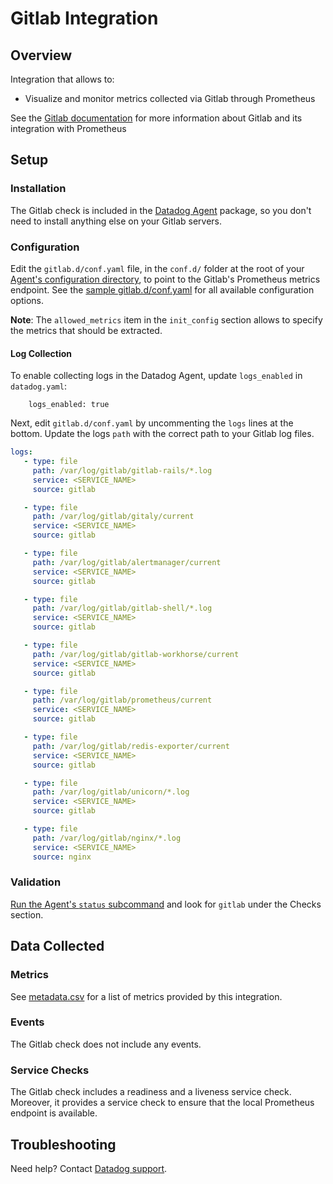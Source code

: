 # Gitlab Integration

## Overview

Integration that allows to:

* Visualize and monitor metrics collected via Gitlab through Prometheus

See the [Gitlab documentation][1] for more information about Gitlab and its integration with Prometheus

## Setup
### Installation

The Gitlab check is included in the [Datadog Agent][2] package, so you don't need to install anything else on your Gitlab servers.

### Configuration

Edit the `gitlab.d/conf.yaml` file, in the `conf.d/` folder at the root of your [Agent's configuration directory][3], to point to the Gitlab's Prometheus metrics endpoint.
See the [sample gitlab.d/conf.yaml][4] for all available configuration options.

**Note**: The `allowed_metrics` item in the `init_config` section allows to specify the metrics that should be extracted.


#### Log Collection

To enable collecting logs in the Datadog Agent, update `logs_enabled` in `datadog.yaml`:
```
    logs_enabled: true
```

Next, edit `gitlab.d/conf.yaml` by uncommenting the `logs` lines at the bottom. Update the logs `path` with the correct path to your Gitlab log files.

```yaml
logs:
   - type: file
     path: /var/log/gitlab/gitlab-rails/*.log
     service: <SERVICE_NAME>
     source: gitlab

   - type: file
     path: /var/log/gitlab/gitaly/current
     service: <SERVICE_NAME>
     source: gitlab

   - type: file
     path: /var/log/gitlab/alertmanager/current
     service: <SERVICE_NAME>
     source: gitlab

   - type: file
     path: /var/log/gitlab/gitlab-shell/*.log
     service: <SERVICE_NAME>
     source: gitlab

   - type: file
     path: /var/log/gitlab/gitlab-workhorse/current
     service: <SERVICE_NAME>
     source: gitlab

   - type: file
     path: /var/log/gitlab/prometheus/current
     service: <SERVICE_NAME>
     source: gitlab

   - type: file
     path: /var/log/gitlab/redis-exporter/current
     service: <SERVICE_NAME>
     source: gitlab

   - type: file
     path: /var/log/gitlab/unicorn/*.log
     service: <SERVICE_NAME>
     source: gitlab

   - type: file
     path: /var/log/gitlab/nginx/*.log
     service: <SERVICE_NAME>
     source: nginx

```

### Validation

[Run the Agent's `status` subcommand][5] and look for `gitlab` under the Checks section.

## Data Collected
### Metrics
See [metadata.csv][6] for a list of metrics provided by this integration.

### Events
The Gitlab check does not include any events.

### Service Checks
The Gitlab check includes a readiness and a liveness service check.
Moreover, it provides a service check to ensure that the local Prometheus endpoint is available.

## Troubleshooting
Need help? Contact [Datadog support][7].

[1]: https://docs.gitlab.com/ee/administration/monitoring/prometheus
[2]: https://app.datadoghq.com/account/settings#agent
[3]: https://docs.datadoghq.com/agent/guide/agent-configuration-files/?tab=agentv6#agent-configuration-directory
[4]: https://github.com/DataDog/integrations-core/blob/master/gitlab/datadog_checks/gitlab/data/conf.yaml.example
[5]: https://docs.datadoghq.com/agent/guide/agent-commands/?tab=agentv6#agent-status-and-information
[6]: https://github.com/DataDog/integrations-core/blob/master/gitlab/metadata.csv
[7]: https://docs.datadoghq.com/help
